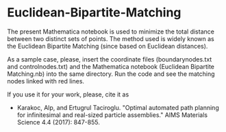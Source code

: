 # Euclidean-Bipartite-Matching
The present Mathematica notebook is used to minimize the total distance between two distinct sets of points. The method used is widely known as the Euclidean Bipartite Matching (since based on Euclidean distances).

As a sample case, please, insert the coordinate files (boundarynodes.txt and controlnodes.txt) and the Mathematica notebook (Euclidean Bipartite Matching.nb) into the same directory. Run the code and see the matching nodes linked with red lines.

If you use it for your work, please, cite it as 

- Karakoc, Alp, and Ertugrul Taciroglu. "Optimal automated path planning for infinitesimal and real-sized particle assemblies." AIMS Materials Science 4.4 (2017): 847-855.
